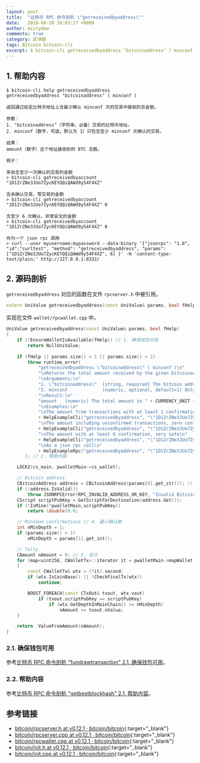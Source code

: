 ```yaml
---
layout: post
title:  "比特币 RPC 命令剖析 \"getreceivedbyaddress\""
date:   2018-08-20 20:03:27 +0800
author: mistydew
comments: true
category: 区块链
tags: Bitcoin bitcoin-cli
excerpt: $ bitcoin-cli getreceivedbyaddress "bitcoinaddress" ( minconf )
---
```

## 1. 帮助内容

```shell
$ bitcoin-cli help getreceivedbyaddress
getreceivedbyaddress "bitcoinaddress" ( minconf )

返回通过给定比特币地址上含最少确认 minconf 次的交易中接收的总金额。

参数：
1. "bitcoinaddress"（字符串，必备）交易的比特币地址。
2. minconf（数字，可选，默认为 1）只包含至少 minconf 次确认的交易。

结果：
amount（数字）这个地址接收到的 BTC 总数。

例子：

来自含至少一次确认的交易的金额
> bitcoin-cli getreceivedbyaccount "1D1ZrZNe3JUo7ZycKEYQQiQAWd9y54F4XZ"

含未确认交易，零交易的金额
> bitcoin-cli getreceivedbyaccount "1D1ZrZNe3JUo7ZycKEYQQiQAWd9y54F4XZ" 0

含至少 6 次确认，非常安全的金额
> bitcoin-cli getreceivedbyaccount "1D1ZrZNe3JUo7ZycKEYQQiQAWd9y54F4XZ" 6

作为一个 json rpc 调用
> curl --user myusername:mypassword --data-binary '{"jsonrpc": "1.0", "id":"curltest", "method": "getreceivedbyaddress", "params": ["1D1ZrZNe3JUo7ZycKEYQQiQAWd9y54F4XZ", 6] }' -H 'content-type: text/plain;' http://127.0.0.1:8332/
```

## 2. 源码剖析

`getreceivedbyaddress` 对应的函数在文件 `rpcserver.h` 中被引用。

```cpp
extern UniValue getreceivedbyaddress(const UniValue& params, bool fHelp);
```

实现在文件 `wallet/rpcwallet.cpp` 中。

```cpp
UniValue getreceivedbyaddress(const UniValue& params, bool fHelp)
{
    if (!EnsureWalletIsAvailable(fHelp)) // 1. 确保钱包可用
        return NullUniValue;
    
    if (fHelp || params.size() < 1 || params.size() > 2)
        throw runtime_error(
            "getreceivedbyaddress \"bitcoinaddress\" ( minconf )\n"
            "\nReturns the total amount received by the given bitcoinaddress in transactions with at least minconf confirmations.\n"
            "\nArguments:\n"
            "1. \"bitcoinaddress\"  (string, required) The bitcoin address for transactions.\n"
            "2. minconf             (numeric, optional, default=1) Only include transactions confirmed at least this many times.\n"
            "\nResult:\n"
            "amount   (numeric) The total amount in " + CURRENCY_UNIT + " received at this address.\n"
            "\nExamples:\n"
            "\nThe amount from transactions with at least 1 confirmation\n"
            + HelpExampleCli("getreceivedbyaddress", "\"1D1ZrZNe3JUo7ZycKEYQQiQAWd9y54F4XZ\"") +
            "\nThe amount including unconfirmed transactions, zero confirmations\n"
            + HelpExampleCli("getreceivedbyaddress", "\"1D1ZrZNe3JUo7ZycKEYQQiQAWd9y54F4XZ\" 0") +
            "\nThe amount with at least 6 confirmation, very safe\n"
            + HelpExampleCli("getreceivedbyaddress", "\"1D1ZrZNe3JUo7ZycKEYQQiQAWd9y54F4XZ\" 6") +
            "\nAs a json rpc call\n"
            + HelpExampleRpc("getreceivedbyaddress", "\"1D1ZrZNe3JUo7ZycKEYQQiQAWd9y54F4XZ\", 6")
       ); // 2. 帮助内容

    LOCK2(cs_main, pwalletMain->cs_wallet);

    // Bitcoin address
    CBitcoinAddress address = CBitcoinAddress(params[0].get_str()); // 3. 比特币地址
    if (!address.IsValid())
        throw JSONRPCError(RPC_INVALID_ADDRESS_OR_KEY, "Invalid Bitcoin address");
    CScript scriptPubKey = GetScriptForDestination(address.Get());
    if (!IsMine(*pwalletMain,scriptPubKey))
        return (double)0.0;

    // Minimum confirmations // 4. 最小确认数
    int nMinDepth = 1;
    if (params.size() > 1)
        nMinDepth = params[1].get_int();

    // Tally
    CAmount nAmount = 0; // 5. 总计
    for (map<uint256, CWalletTx>::iterator it = pwalletMain->mapWallet.begin(); it != pwalletMain->mapWallet.end(); ++it)
    {
        const CWalletTx& wtx = (*it).second;
        if (wtx.IsCoinBase() || !CheckFinalTx(wtx))
            continue;

        BOOST_FOREACH(const CTxOut& txout, wtx.vout)
            if (txout.scriptPubKey == scriptPubKey)
                if (wtx.GetDepthInMainChain() >= nMinDepth)
                    nAmount += txout.nValue;
    }

    return  ValueFromAmount(nAmount);
}
```

### 2.1. 确保钱包可用

参考[比特币 RPC 命令剖析 "fundrawtransaction" 2.1. 确保钱包可用](/blog/2018/07/bitcoin-rpc-command-fundrawtransaction.html#21-确保钱包可用)。

### 2.2. 帮助内容

参考[比特币 RPC 命令剖析 "getbestblockhash" 2.1. 帮助内容](/blog/2018/05/bitcoin-rpc-command-getbestblockhash.html#21-帮助内容)。

## 参考链接

* [bitcoin/rpcserver.h at v0.12.1 · bitcoin/bitcoin](https://github.com/bitcoin/bitcoin/blob/v0.12.1/src/rpcserver.h){:target="_blank"}
* [bitcoin/rpcserver.cpp at v0.12.1 · bitcoin/bitcoin](https://github.com/bitcoin/bitcoin/blob/v0.12.1/src/rpcserver.cpp){:target="_blank"}
* [bitcoin/rpcwallet.cpp at v0.12.1 · bitcoin/bitcoin](https://github.com/bitcoin/bitcoin/blob/v0.12.1/src/wallet/rpcwallet.cpp){:target="_blank"}
* [bitcoin/init.h at v0.12.1 · bitcoin/bitcoin](https://github.com/bitcoin/bitcoin/blob/v0.12.1/src/init.h){:target="_blank"}
* [bitcoin/init.cpp at v0.12.1 · bitcoin/bitcoin](https://github.com/bitcoin/bitcoin/blob/v0.12.1/src/init.cpp){:target="_blank"}
